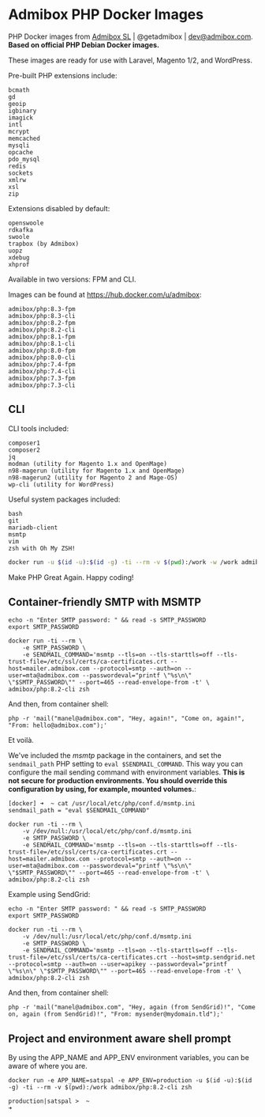 # Admibox PHP Docker Images

PHP Docker images from [Admibox SL](https://admibox.com/) | @getadmibox | <dev@admibox.com>.
**Based on official PHP Debian Docker images.**

These images are ready for use with Laravel, Magento 1/2, and WordPress.

Pre-built PHP extensions include:

    bcmath
    gd
    geoip
    igbinary
    imagick
    intl
    mcrypt
    memcached
    mysqli
    opcache
    pdo_mysql
    redis
    sockets
    xmlrw
    xsl
    zip

Extensions disabled by default:

    openswoole
    rdkafka
    swoole
    trapbox (by Admibox)
    uopz
    xdebug
    xhprof

Available in two versions: FPM and CLI.

Images can be found at <https://hub.docker.com/u/admibox>:

    admibox/php:8.3-fpm
    admibox/php:8.3-cli
    admibox/php:8.2-fpm
    admibox/php:8.2-cli
    admibox/php:8.1-fpm
    admibox/php:8.1-cli
    admibox/php:8.0-fpm
    admibox/php:8.0-cli
    admibox/php:7.4-fpm
    admibox/php:7.4-cli
    admibox/php:7.3-fpm
    admibox/php:7.3-cli

## CLI

CLI tools included:

    composer1
    composer2
    jq
    modman (utility for Magento 1.x and OpenMage)
    n98-magerun (utility for Magento 1.x and OpenMage)
    n98-magerun2 (utility for Magento 2 and Mage-OS)
    wp-cli (utility for WordPress)

Useful system packages included:

    bash
    git
    mariadb-client
    msmtp
    vim
    zsh with Oh My ZSH!

```bash
docker run -u $(id -u):$(id -g) -ti --rm -v $(pwd):/work -w /work admibox/php:8.2-cli zsh
```

Make PHP Great Again. Happy coding!

## Container-friendly SMTP with MSMTP

```
echo -n "Enter SMTP password: " && read -s SMTP_PASSWORD
export SMTP_PASSWORD

docker run -ti --rm \
    -e SMTP_PASSWORD \
    -e SENDMAIL_COMMAND='msmtp --tls=on --tls-starttls=off --tls-trust-file=/etc/ssl/certs/ca-certificates.crt --host=mailer.admibox.com --protocol=smtp --auth=on --user=mta@admibox.com --passwordeval="printf \"%s\n\" \"$SMTP_PASSWORD\"" --port=465 --read-envelope-from -t' \
admibox/php:8.2-cli zsh
```

And then, from container shell:

```
php -r 'mail("manel@admibox.com", "Hey, again!", "Come on, again!", "From: hello@admibox.com");'
```

Et voilà.

We've included the *msmtp* package in the containers, and set the `sendmail_path` PHP setting to `eval $SENDMAIL_COMMAND`. This way you can configure the mail sending command with environment variables. **This is not secure for production environments. You should override this configuration by using, for example, mounted volumes.**:

```
[docker] ➜  ~ cat /usr/local/etc/php/conf.d/msmtp.ini
sendmail_path = "eval $SENDMAIL_COMMAND"
```

```
docker run -ti --rm \
    -v /dev/null:/usr/local/etc/php/conf.d/msmtp.ini
    -e SMTP_PASSWORD \
    -e SENDMAIL_COMMAND='msmtp --tls=on --tls-starttls=off --tls-trust-file=/etc/ssl/certs/ca-certificates.crt --host=mailer.admibox.com --protocol=smtp --auth=on --user=mta@admibox.com --passwordeval="printf \"%s\n\" \"$SMTP_PASSWORD\"" --port=465 --read-envelope-from -t' \
admibox/php:8.2-cli zsh
```

Example using SendGrid:

```
echo -n "Enter SMTP password: " && read -s SMTP_PASSWORD
export SMTP_PASSWORD

docker run -ti --rm \
    -v /dev/null:/usr/local/etc/php/conf.d/msmtp.ini
    -e SMTP_PASSWORD \
    -e SENDMAIL_COMMAND='msmtp --tls=on --tls-starttls=off --tls-trust-file=/etc/ssl/certs/ca-certificates.crt --host=smtp.sendgrid.net --protocol=smtp --auth=on --user=apikey --passwordeval="printf \"%s\n\" \"$SMTP_PASSWORD\"" --port=465 --read-envelope-from -t' \
admibox/php:8.2-cli zsh
```

And then, from container shell:

```
php -r 'mail("manel@admibox.com", "Hey, again (from SendGrid)!", "Come on, again (from SendGrid)!", "From: mysender@mydomain.tld");'
```

## Project and environment aware shell prompt

By using the APP_NAME and APP_ENV environment variables, you can be aware of where you are.

```
docker run -e APP_NAME=satspal -e APP_ENV=production -u $(id -u):$(id -g) -ti --rm -v $(pwd):/work admibox/php:8.2-cli zsh
```

```
production|satspal >  ~
➜
```
